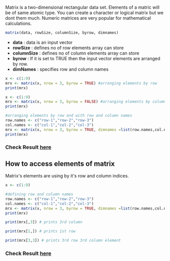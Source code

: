 Matrix is a two-dimensional rectangular data set. Elements of a matric will be of same atomic type. You can create a character or logical matrix but we dont them much. Numeric matrices are very popular for mathematical calculations.

```r
matrix(data, rowSize, columnSize, byrow, dimnames)
```
* **data** : data is an input vector
* **rowSize** : defines no of row elements array can store
* **columnSize** : defines no of column elements array can store
* **byrow** : If it is set to TRUE then the input vector elements are arranged by row.
* **dimNames** : specifies row and column names

```r
x <- c(1:9)
mrx <- matrix(x, nrow = 3, byrow = TRUE) #arranging elements by row
print(mrx)

x <- c(1:9)
mrx <- matrix(x, nrow = 3, byrow = FALSE) #arranging elements by column
print(mrx)

#arranging elements by row and with row and column names
row.names <- c("row-1","row-2","row-3")
col.names <- c("col-1","col-2","col-3")
mrx <- matrix(x, nrow = 3, byrow = TRUE, dimnames =list(row.names,col.names))
print(mrx)
```
### Check Result [here](https://onecompiler.com/r/3vseyh2jq)

## How to access elements of matrix

Matrix's elements are using by it's row and column indices.

```r
x <- c(1:9)

#defining row and column names
row.names <- c("row-1","row-2","row-3")
col.names <- c("col-1","col-2","col-3")
mrx <- matrix(x, nrow = 3, byrow = TRUE, dimnames =list(row.names,col.names))
print(mrx)

print(mrx[,3]) # prints 3rd column

print(mrx[1,]) # prints 1st row

print(mrx[3,3]) # prints 3rd row 3rd column element 
```

### Check Result [here](https://onecompiler.com/r/3vseyxynw)

